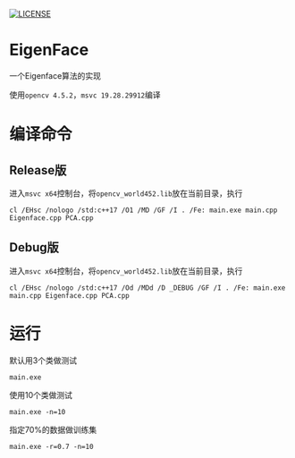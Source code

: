 [![LICENSE](https://img.shields.io/badge/license-Anti%20996-blue.svg?style=flat-square)](https://github.com/996icu/996.ICU/blob/master/LICENSE)
# EigenFace
一个Eigenface算法的实现

使用`opencv 4.5.2`，`msvc 19.28.29912`编译

# 编译命令

## Release版
进入`msvc x64`控制台，将`opencv_world452.lib`放在当前目录，执行
```shell
cl /EHsc /nologo /std:c++17 /O1 /MD /GF /I . /Fe: main.exe main.cpp Eigenface.cpp PCA.cpp
```

## Debug版
进入`msvc x64`控制台，将`opencv_world452.lib`放在当前目录，执行
```shell
cl /EHsc /nologo /std:c++17 /Od /MDd /D _DEBUG /GF /I . /Fe: main.exe main.cpp Eigenface.cpp PCA.cpp
```
# 运行

默认用3个类做测试
```shell
main.exe 
```

使用10个类做测试
```shell
main.exe -n=10
```
指定70%的数据做训练集
```shell
main.exe -r=0.7 -n=10
```
